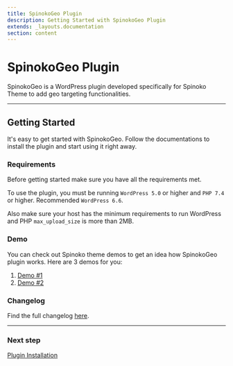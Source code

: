 ```yaml
---
title: SpinokoGeo Plugin
description: Getting Started with SpinokoGeo Plugin
extends: _layouts.documentation
section: content
---
```


# SpinokoGeo Plugin

SpinokoGeo is a WordPress plugin developed specifically for Spinoko Theme to add geo targeting functionalities.

---

## Getting Started

It's easy to get started with SpinokoGeo. Follow the documentations to install the plugin and start using it right away.

### Requirements

Before getting started make sure you have all the requirements met.

To use the plugin, you must be running `WordPress 5.0` or higher and `PHP 7.4` or higher.
Recommended `WordPress 6.6`.

Also make sure your host has the minimum requirements to run WordPress and PHP `max_upload_size` is more than 2MB.

### Demo

You can check out Spinoko theme demos to get an idea how SpinokoGeo plugin works.
Here are 3 demos for you:

1. [Demo #1](https://demos.dinomatic.com/ottawa/spinoko-geo)
2. [Demo #2](https://demos.dinomatic.com/bangkok/spinoko-geo)

### Changelog

Find the full changelog [here](https://dinomatic.com/plugins/spinoko-geo/changelog).

---

### Next step

[Plugin Installation](/docs/spinoko-geo/installation/)
